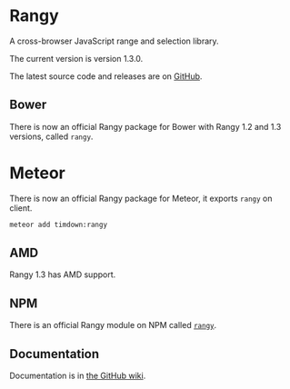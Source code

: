 Rangy
=====

A cross-browser JavaScript range and selection library.

The current version is version 1.3.0.

The latest source code and releases are on [GitHub](../../releases).

## Bower

There is now an official Rangy package for Bower with Rangy 1.2 and 1.3 versions, called `rangy`.

# Meteor

There is now an official Rangy package for Meteor, it exports `rangy` on client.

```sh
meteor add timdown:rangy
```

## AMD

Rangy 1.3 has AMD support.

## NPM

There is an official Rangy module on NPM called [`rangy`](https://www.npmjs.org/package/rangy).

## Documentation

Documentation is in [the GitHub wiki](https://github.com/timdown/rangy/wiki).
